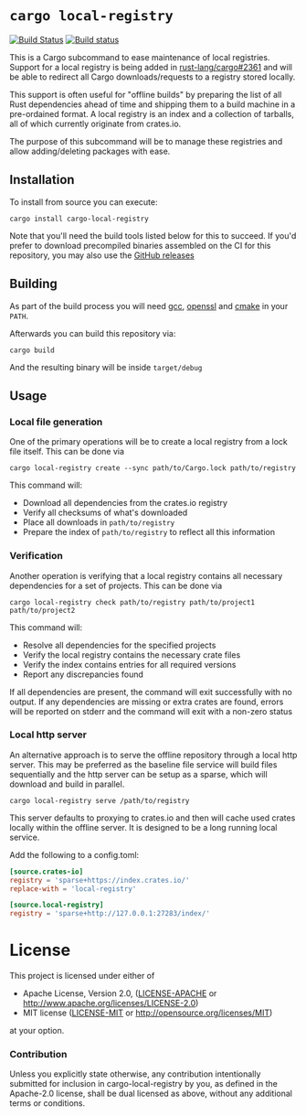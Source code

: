 # `cargo local-registry`

[![Build Status](https://travis-ci.org/alexcrichton/cargo-local-registry.svg?branch=master)](https://travis-ci.org/alexcrichton/cargo-local-registry)
[![Build status](https://ci.appveyor.com/api/projects/status/x867la68pp0s94an/branch/master?svg=true)](https://ci.appveyor.com/project/alexcrichton/cargo-local-registry/branch/master)

This is a Cargo subcommand to ease maintenance of local registries. Support for
a local registry is being added in
[rust-lang/cargo#2361](https://github.com/rust-lang/cargo/pull/2361) and will be
able to redirect all Cargo downloads/requests to a registry stored locally.

This support is often useful for "offline builds" by preparing the list of all
Rust dependencies ahead of time and shipping them to a build machine in a
pre-ordained format. A local registry is an index and a collection of tarballs,
all of which currently originate from crates.io.

The purpose of this subcommand will be to manage these registries and allow
adding/deleting packages with ease.

## Installation

To install from source you can execute:

```
cargo install cargo-local-registry
```

Note that you'll need the build tools listed below for this to succeed. If you'd
prefer to download precompiled binaries assembled on the CI for this repository,
you may also use the [GitHub releases][releases]

[releases]: https://github.com/alexcrichton/cargo-local-registry/releases

## Building

As part of the build process you will need [gcc], [openssl] and [cmake] in your
`PATH`.

[gcc]: https://gcc.gnu.org/install/download.html
[openssl]: https://www.openssl.org/source/
[cmake]: https://cmake.org/download/

Afterwards you can build this repository via:

```
cargo build
```

And the resulting binary will be inside `target/debug`

## Usage

### Local file generation

One of the primary operations will be to create a local registry from a lock
file itself. This can be done via

```
cargo local-registry create --sync path/to/Cargo.lock path/to/registry
```

This command will:

* Download all dependencies from the crates.io registry
* Verify all checksums of what's downloaded
* Place all downloads in `path/to/registry`
* Prepare the index of `path/to/registry` to reflect all this information

### Verification

Another operation is verifying that a local registry contains all necessary
dependencies for a set of projects. This can be done via

```
cargo local-registry check path/to/registry path/to/project1 path/to/project2
```

This command will:

* Resolve all dependencies for the specified projects
* Verify the local registry contains the necessary crate files
* Verify the index contains entries for all required versions
* Report any discrepancies found

If all dependencies are present, the command will exit successfully with no
output. If any dependencies are missing or extra crates are found, errors will
be reported on stderr and the command will exit with a non-zero status

### Local http server

An alternative approach is to serve the offline repository through a
local http server.  This may be preferred as the baseline file service
will build files sequentially and the http server can be setup as a sparse,
which will download and build in parallel.

```
cargo local-registry serve /path/to/registry
```

This server defaults to proxying to crates.io and then will cache used
crates locally within the offline server.  It is designed to be a long
running local service.

Add the following to a config.toml:

```config.toml
[source.crates-io]
registry = 'sparse+https://index.crates.io/'
replace-with = 'local-registry'

[source.local-registry]
registry = 'sparse+http://127.0.0.1:27283/index/'
```

# License

This project is licensed under either of

 * Apache License, Version 2.0, ([LICENSE-APACHE](LICENSE-APACHE) or
   http://www.apache.org/licenses/LICENSE-2.0)
 * MIT license ([LICENSE-MIT](LICENSE-MIT) or
   http://opensource.org/licenses/MIT)

at your option.

### Contribution

Unless you explicitly state otherwise, any contribution intentionally submitted
for inclusion in cargo-local-registry by you, as defined in the Apache-2.0
license, shall be dual licensed as above, without any additional terms or
conditions.
